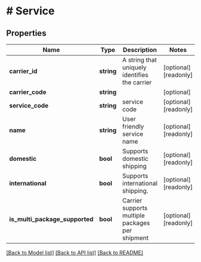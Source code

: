 # # Service

## Properties

Name | Type | Description | Notes
------------ | ------------- | ------------- | -------------
**carrier_id** | **string** | A string that uniquely identifies the carrier | [optional] [readonly] 
**carrier_code** | **string** |  | [optional] 
**service_code** | **string** | service code | [optional] [readonly] 
**name** | **string** | User friendly service name | [optional] [readonly] 
**domestic** | **bool** | Supports domestic shipping | [optional] [readonly] 
**international** | **bool** | Supports international shipping. | [optional] [readonly] 
**is_multi_package_supported** | **bool** | Carrier supports multiple packages per shipment | [optional] [readonly] 

[[Back to Model list]](../../README.md#documentation-for-models) [[Back to API list]](../../README.md#documentation-for-api-endpoints) [[Back to README]](../../README.md)


